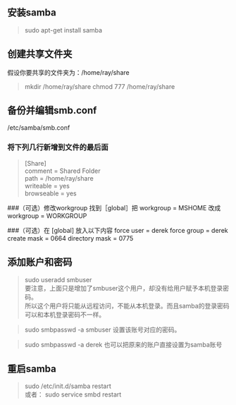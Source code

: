 ## 安装samba
> sudo apt-get install samba

## 创建共享文件夹
假设你要共享的文件夹为：/home/ray/share  
> mkdir /home/ray/share
> chmod 777 /home/ray/share

## 备份并编辑smb.conf
/etc/samba/smb.conf

### 将下列几行新增到文件的最后面
> [Share]  
> comment = Shared Folder   
> path = /home/ray/share  
> writeable = yes  
> browseable = yes  

###（可选）修改workgroup
找到［global］把 workgroup = MSHOME 改成
workgroup = WORKGROUP

###（可选）在 [global] 放入以下内容
force user = derek
force group = derek
create mask = 0664
directory mask = 0775

## 添加账户和密码
> sudo useradd smbuser  
要注意，上面只是增加了smbuser这个用户，却没有给用户赋予本机登录密码。  
所以这个用户将只能从远程访问，不能从本机登录。而且samba的登录密码可以和本机登录密码不一样。

> sudo smbpasswd -a smbuser
设置该账号对应的密码。

> sudo smbpasswd -a derek
也可以把原来的账户直接设置为samba账号


## 重启samba
> sudo /etc/init.d/samba restart  
或者： 
> sudo service smbd restart


